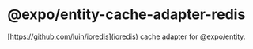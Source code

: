 # @expo/entity-cache-adapter-redis

[https://github.com/luin/ioredis](ioredis) cache adapter for @expo/entity.
